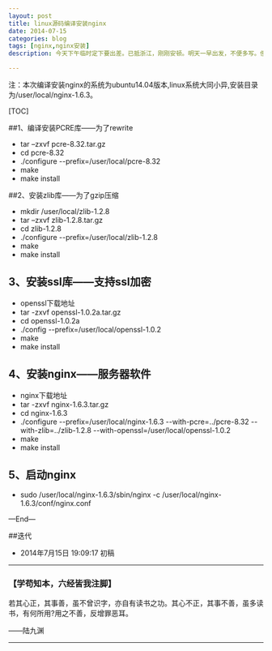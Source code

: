```yaml
---
layout: post
title: linux源码编译安装nginx
date: 2014-07-15
categories: blog
tags: [nginx,nginx安装]
description: 今天下午临时定下要出差。已抵浙江，刚刚安顿。明天一早出发，不便多写。但会在工作之余尽量写。写不是义务，写本身就是写的报酬。

---
```


注：本次编译安装nginx的系统为ubuntu14.04版本,linux系统大同小异,安装目录为/user/local/nginx-1.6.3。





[TOC]

##1、编译安装PCRE库——为了rewrite

- tar –zxvf pcre-8.32.tar.gz
- cd pcre-8.32
- ./configure --prefix=/user/local/pcre-8.32
- make
- make install




##2、安装zlib库——为了gzip压缩

- mkdir /user/local/zlib-1.2.8
- tar –zxvf zlib-1.2.8.tar.gz
- cd zlib-1.2.8
- ./configure --prefix=/user/local/zlib-1.2.8
- make
- make install





## 3、安装ssl库——支持ssl加密
- openssl下载地址
- tar -zxvf openssl-1.0.2a.tar.gz
- cd openssl-1.0.2a
- ./config --prefix=/user/local/openssl-1.0.2
- make
- make install

## 4、安装nginx——服务器软件
- nginx下载地址
- tar -zxvf nginx-1.6.3.tar.gz
- cd nginx-1.6.3
- ./configure --prefix=/user/local/nginx-1.6.3 --with-pcre=../pcre-8.32 --with-zlib=../zlib-1.2.8 --with-openssl=/user/local/openssl-1.0.2
- make
- make install



## 5、启动nginx
- sudo /user/local/nginx-1.6.3/sbin/nginx -c /user/local/nginx-1.6.3/conf/nginx.conf



—End—

##迭代


* 2014年7月15日 19:09:17 初稿




---

### **【学苟知本，六经皆我注脚】**


若其心正，其事善，虽不曾识字，亦自有读书之功。其心不正，其事不善，虽多读书，有何所用?用之不善，反增罪恶耳。

——陆九渊


----



